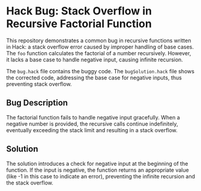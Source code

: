 # Hack Bug: Stack Overflow in Recursive Factorial Function

This repository demonstrates a common bug in recursive functions written in Hack: a stack overflow error caused by improper handling of base cases. The `foo` function calculates the factorial of a number recursively.  However, it lacks a base case to handle negative input, causing infinite recursion.

The `bug.hack` file contains the buggy code. The `bugSolution.hack` file shows the corrected code, addressing the base case for negative inputs, thus preventing stack overflow.

## Bug Description

The factorial function fails to handle negative input gracefully.  When a negative number is provided, the recursive calls continue indefinitely, eventually exceeding the stack limit and resulting in a stack overflow.

## Solution

The solution introduces a check for negative input at the beginning of the function. If the input is negative, the function returns an appropriate value (like -1 in this case to indicate an error), preventing the infinite recursion and the stack overflow.
